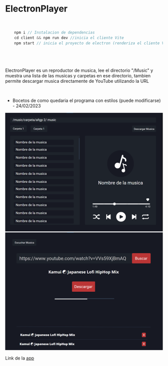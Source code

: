 <h1> ElectronPlayer</h1>
<br>

```js
    npm i // Instalacion de dependencias
    cd client && npm run dev //inicia el cliente Vite
    npm start // inicia el proyecto de electron (renderiza el cliente Vite)
```

#

<br>
<p>ElectronPlayer es un reproductor de musica, lee el directorio "/Music" y muestra una lista de las musicas y carpetas en ese directorio, tambien permite descargar musica directamente de YouTube utilizando la URL</p>

<br>

- Bocetos de como quedaria el programa con estilos (puede modificarse) - 24/02/2023

![Reproductor](img/rep.png)
<br>
![Descargar](img/dow.png)


Link de la [app](https://www.mediafire.com/file/qlwmo4ua3h2wf28/ElectronPlayer_Setup_1.0.0.exe/file)
